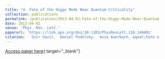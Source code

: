 ```yaml
---
title: "4. Fate of the Higgs Mode Near Quantum Criticality"
collection: publications
permalink: /publication/2013-04-01-Fate-of-the-Higgs-Mode-Near-Quantum-Criticality
date: 2013-04-01
venue: 'Phys. Rev. Lett.'
paperurl: 'https://link.aps.org/doi/10.1103/PhysRevLett.110.140401'
citation: ' Snir Gazit,  Daniel Podolsky,  Assa Auerbach, &quot;Fate of the Higgs Mode Near Quantum Criticality.&quot; Phys. Rev. Lett., 2013.'
---
```

[Access paper here](https://link.aps.org/doi/10.1103/PhysRevLett.110.140401){:target="_blank"}
